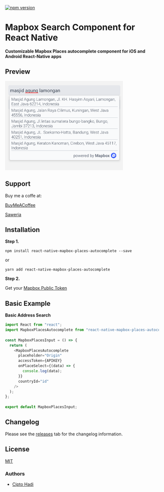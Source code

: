 <a href="https://www.npmjs.com/package/react-native-mapbox-places-autocomplete">
  <img alt="npm version" src="https://img.shields.io/npm/v/react-native-mapbox-places-autocomplete"/>
</a>

# Mapbox Search Component for React Native

**Customizable Mapbox Places autocomplete component for iOS and Android React-Native apps**

## Preview

![](https://raw.githubusercontent.com/cipto-hd/react-native-mapbox-places-autocomplete/master/images/screenshot.png)

## Support

Buy me a coffe at:

[BuyMeACoffee](https://www.buymeacoffee.com/cipto)

[Saweria](https://saweria.co/ciptohadi)

## Installation

**Step 1.**

```
npm install react-native-mapbox-places-autocomplete --save
```

or

```
yarn add react-native-mapbox-places-autocomplete
```

**Step 2.**

Get your [Mapbox Public Token](https://account.mapbox.com/auth/signup/)

## Basic Example

**Basic Address Search**

```js
import React from "react";
import MapboxPlacesAutocomplete from "react-native-mapbox-places-autocomplete";

const MapboxPlacesInput = () => {
  return (
    <MapboxPlacesAutocomplete
      placeholder="Origin"
      accessToken={APIKEY}
      onPlaceSelect={(data) => {
        console.log(data);
      }}
      countryId="id"
    />
  );
};

export default MapboxPlacesInput;
```

## Changelog

Please see the [releases](https://github.com/cipto-hd/react-native-mapbox-places-autocomplete/releases) tab for the changelog information.

## License

[MIT](LICENSE)

### Authors

- [Cipto Hadi](https://www.twitter.com/cipto_hd)
